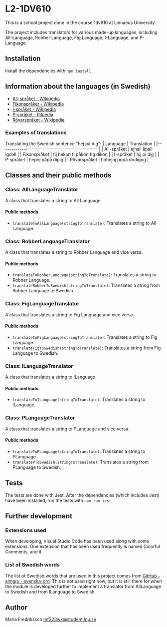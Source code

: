 # L2-1DV610

This is a school project done in the course 1dv610 at Linnaeus University.

The project includes translators for various made-up languages, including All-Language, Robber Language, Fig Language, I-Language, and P-Language.

## Installation
Install the dependencies with `npm install`

## Information about the languages (in Swedish)
- [All-språket - Wikipedia](https://sv.wikipedia.org/wiki/Allspr%C3%A5ket)
- [Fikonspråket - Wikipedia](https://sv.wikipedia.org/wiki/Fikonspr%C3%A5ket)
- [I-språket - Wikipedia](https://sv.wikipedia.org/wiki/I-spr%C3%A5ket)
- [P-språket - Rilpedia](https://sv.rilpedia.org/wiki/P-spr%C3%A5ket)
- [Rövarspråket - Wikipedia](https://sv.wikipedia.org/wiki/R%C3%B6varspr%C3%A5ket)

### Examples of translations

Translating the Swedish sentence "hej på dig":
| Language         | Translation                  |
|------------------|------------------------------|
| All-språket      | ejhall åpall igdall         |
| Fikonspråket     | fij hekon fi påkon fig dikon |
| I-språket        | hij pi dig                   |
| P-språket        | hepej påpå dipig            |
| Rövarspråket     | hohejoj popå dodigog         |


## Classes and their public methods

### Class: AllLanguageTranslator
A class that translates a string to All Language.

#### Public methods
* `translateToAllLanguage(stringToTranslate)`: Translates a string to All Language.

### Class: RobberLanguageTranslator
A class that translates a string to Robber Language and vice versa.

#### Public methods
* `translateToRobberLanguage(stringToTranslate)`: Translates a string to Robber Language.
* `translateRobberToSwedish(stringToTranslate)`: Translates a string from Robber Language to Swedish.

### Class: FigLanguageTranslator
A class that translates a string to Fig Language and vice versa.

#### Public methods
* `translateToFigLanguage(stringToTranslate)`: Translates a string to Fig Language.
* `translateFigToSwedish(stringToTranslate)`: Translates a string from Fig Language to Swedish.

### Class: ILanguageTranslator
A class that translates a string to ILanguage.

#### Public methods
* `translateToILanguage(stringToTranslate)`: Translates a string to ILanguage.

### Class: PLanguageTranslator
A class that translates a string to PLanguage and vice versa.

#### Public methods
* `translateToPLanguage(stringToTranslate)`: Translates a string to PLanguage.
* `translatePToSwedish(stringToTranslate)`: Translates a string from PLanguage to Swedish.

## Tests
The tests are done with Jest. After the dependencies (which includes Jest) have been installed, run the tests with `npm run test`

## Further development

### Extensions used
When developing, Visual Studio Code has been used along with some extensions. One extension that has been used frequently is named Colorful Comments, and it  

### List of Swedish words
The list of Swedish words that are used in this project comes from [GitHub - almgru - svenska-ord](https://github.com/almgru/svenska-ord.txt). This is not used right now, but it is still there for when the module is developed further to implement a translator from AllLanguage to Swedish and from ILanguage to Swedish.

## Author 
Maria Fredriksson <mf223wk@student.lnu.se>